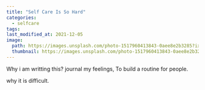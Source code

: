 ```yaml
---
title: "Self Care Is So Hard"
categories:
  - selfcare
tags:
last_modified_at: 2021-12-05
image: 
  path: https://images.unsplash.com/photo-1517960413843-0aee8e2b3285?ixlib=rb-1.2.1&ixid=MnwxMjA3fDB8MHxwaG90by1wYWdlfHx8fGVufDB8fHx8&auto=format&fit=crop&w=899&q=80
  thumbnail: https://images.unsplash.com/photo-1517960413843-0aee8e2b3285?ixlib=rb-1.2.1&ixid=MnwxMjA3fDB8MHxwaG90by1wYWdlfHx8fGVufDB8fHx8&auto=format&fit=crop&w=899&q=80
---
```

Why i am writting this?
journal my feelings,
To build a routine
for people.

why it is difficult.
